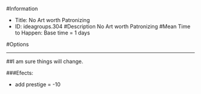#Information
 - Title: No Art worth Patronizing
 - ID: ideagroups.304
#Description
No Art worth Patronizing
#Mean Time to Happen:
Base time = 1 days

#Options

___
##I am sure things will change.

###Efects:<ul><li>add prestige = -10</li></ul>
